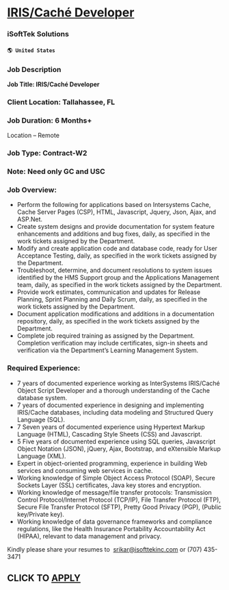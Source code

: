 # [IRIS/Caché Developer](https://www.remotewlb.com/apply/iris-cache-developer)  
### iSoftTek Solutions  
#### `🌎 United States`  

### Job Description

 **Job Title: IRIS/Caché Developer**

###  Client Location: Tallahassee, FL

###  Job Duration: 6 Months+

Location – Remote

### Job Type: Contract-W2

### Note: Need only GC and USC

### Job Overview:

  * Perform the following for applications based on Intersystems Cache, Cache Server Pages (CSP), HTML, Javascript, Jquery, Json, Ajax, and ASP.Net.
  * Create system designs and provide documentation for system feature enhancements and additions and bug fixes, daily, as specified in the work tickets assigned by the Department.
  * Modify and create application code and database code, ready for User Acceptance Testing, daily, as specified in the work tickets assigned by the Department.
  * Troubleshoot, determine, and document resolutions to system issues identified by the HMS Support group and the Applications Management team, daily, as specified in the work tickets assigned by the Department.
  * Provide work estimates, communication and updates for Release Planning, Sprint Planning and Daily Scrum, daily, as specified in the work tickets assigned by the Department.
  * Document application modifications and additions in a documentation repository, daily, as specified in the work tickets assigned by the Department.
  * Complete job required training as assigned by the Department. Completion verification may include certificates, sign-in sheets and verification via the Department’s Learning Management System.

### Required Experience:

  * 7 years of documented experience working as InterSystems IRIS/Caché Object Script Developer and a thorough understanding of the Cache database system.
  * 7 years of documented experience in designing and implementing IRIS/Cache databases, including data modeling and Structured Query Language (SQL).
  * 7 Seven years of documented experience using Hypertext Markup Language (HTML), Cascading Style Sheets (CSS) and Javascript.
  * 5 Five years of documented experience using SQL queries, Javascript Object Notation (JSON), jQuery, Ajax, Bootstrap, and eXtensible Markup Language (XML).
  * Expert in object-oriented programming, experience in building Web services and consuming web services in cache.
  * Working knowledge of Simple Object Access Protocol (SOAP), Secure Sockets Layer (SSL) certificates, Java key stores and encryption.
  * Working knowledge of message/file transfer protocols: Transmission Control Protocol/Internet Protocol (TCP/IP), File Transfer Protocol (FTP), Secure File Transfer Protocol (SFTP), Pretty Good Privacy (PGP), (Public key/Private key).
  * Working knowledge of data governance frameworks and compliance regulations, like the Health Insurance Portability Accountability Act (HIPAA), relevant to data management and privacy.

Kindly please share your resumes to ‪ srikar@isofttekinc.com or ‪(707) 435-3471

  
## CLICK TO [APPLY](https://www.remotewlb.com/apply/iris-cache-developer)

